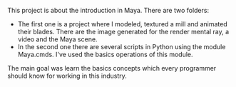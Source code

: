 This project is about the introduction in Maya. There are two folders:
  - The first one is a project where I modeled, textured a mill and animated their blades. There are the image generated for the render mental ray, a video and the Maya scene.
  - In the second one there are several scripts in Python using the module Maya.cmds. I've used the basics operations of this module.


The main goal was learn the basics concepts which every programmer should know for working in this industry. 
